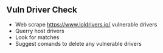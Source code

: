 Vuln Driver Check
----------------------------

- Web scrape https://www.loldrivers.io/ vulnerable drivers
- Querry host drivers
- Look for matches
- Suggest comands to delete any vulnerable drivers 
